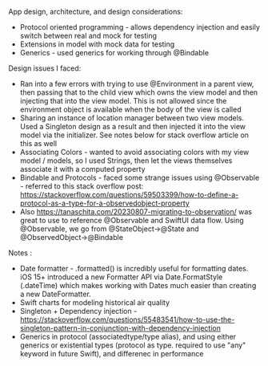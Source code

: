 App design, architecture, and design considerations:
- Protocol oriented programming - allows dependency injection and easily switch between real and mock for testing
- Extensions in model with mock data for testing
- Generics - used generics for working through @Bindable 

Design issues I faced:
- Ran into a few errors with trying to use @Environment in a parent view, then passing that to the child view which owns the view model and then injecting that into the view model. This is not allowed since the environment object is available when the body of the view is called
- Sharing an instance of location manager between two view models. Used a Singleton design as a result and then injected it into the view model via the initializer. See notes below for stack overflow article on this as well
- Associating Colors - wanted to avoid associating colors with my view model / models, so I used Strings, then let the views themselves associate it with a computed property
- Bindable and Protocols - faced some strange issues using @Observable - referred to this stack overflow post: https://stackoverflow.com/questions/59503399/how-to-define-a-protocol-as-a-type-for-a-observedobject-property 
- Also https://tanaschita.com/20230807-migrating-to-observation/ was great to use to reference @Observable and SwiftUI data flow. Using @Observable, we go from @StateObject->@State and @ObservedObject->@Bindable

Notes :
- Date formatter - .formatted() is incredibly useful for formatting dates. iOS 15+ introduced a new Formatter API via Date.FormatStyle (.dateTime) which makes working with Dates much easier than creating a new DateFormatter.
- Swift charts for modeling historical air quality
- Singleton + Dependency injection - https://stackoverflow.com/questions/55483541/how-to-use-the-singleton-pattern-in-conjunction-with-dependency-injection
- Generics in protocol (associatedtype/type alias), and using either generics or existential types (protocol as type. required to use "any" keyword in future Swift), and differenec in performance

